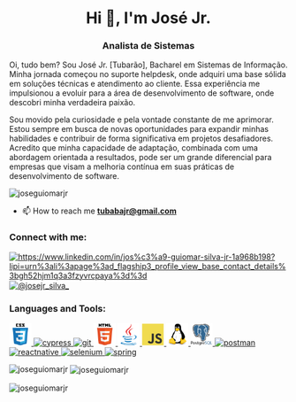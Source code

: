 <h1 align="center">Hi 👋, I'm José Jr.</h1>
<h3 align="center">Analista de Sistemas</h3>
<p>Oi, tudo bem? Sou José Jr. [Tubarão], Bacharel em Sistemas de Informação. Minha jornada começou no suporte helpdesk, onde adquiri uma base sólida em soluções técnicas e atendimento ao cliente. Essa experiência me impulsionou a evoluir para a área de desenvolvimento de software, onde descobri minha verdadeira paixão.

Sou movido pela curiosidade e pela vontade constante de me aprimorar. Estou sempre em busca de novas oportunidades para expandir minhas habilidades e contribuir de forma significativa em projetos desafiadores. Acredito que minha capacidade de adaptação, combinada com uma abordagem orientada a resultados, pode ser um grande diferencial para empresas que visam a melhoria contínua em suas práticas de desenvolvimento de software.</p>
<p align="left"> <img src="https://komarev.com/ghpvc/?username=joseguiomarjr&label=Profile%20views&color=0e75b6&style=flat" alt="joseguiomarjr" /> </p>

- 📫 How to reach me **tubabajr@gmail.com**

<h3 align="left">Connect with me:</h3>
<p align="left">
<a href="https://linkedin.com/in/https://www.linkedin.com/in/jos%c3%a9-guiomar-silva-jr-1a968b198?lipi=urn%3ali%3apage%3ad_flagship3_profile_view_base_contact_details%3bgh52hjm1q3a3fzyvrcpaya%3d%3d" target="blank"><img align="center" src="https://raw.githubusercontent.com/rahuldkjain/github-profile-readme-generator/master/src/images/icons/Social/linked-in-alt.svg" alt="https://www.linkedin.com/in/jos%c3%a9-guiomar-silva-jr-1a968b198?lipi=urn%3ali%3apage%3ad_flagship3_profile_view_base_contact_details%3bgh52hjm1q3a3fzyvrcpaya%3d%3d" height="30" width="40" /></a>
<a href="https://instagram.com/@josejr_silva_" target="blank"><img align="center" src="https://raw.githubusercontent.com/rahuldkjain/github-profile-readme-generator/master/src/images/icons/Social/instagram.svg" alt="@josejr_silva_" height="30" width="40" /></a>
</p>

<h3 align="left">Languages and Tools:</h3>
<p align="left"> <a href="https://www.w3schools.com/css/" target="_blank" rel="noreferrer"> <img src="https://raw.githubusercontent.com/devicons/devicon/master/icons/css3/css3-original-wordmark.svg" alt="css3" width="40" height="40"/> </a> <a href="https://www.cypress.io" target="_blank" rel="noreferrer"> <img src="https://raw.githubusercontent.com/simple-icons/simple-icons/6e46ec1fc23b60c8fd0d2f2ff46db82e16dbd75f/icons/cypress.svg" alt="cypress" width="40" height="40"/> </a> <a href="https://git-scm.com/" target="_blank" rel="noreferrer"> <img src="https://www.vectorlogo.zone/logos/git-scm/git-scm-icon.svg" alt="git" width="40" height="40"/> </a> <a href="https://www.w3.org/html/" target="_blank" rel="noreferrer"> <img src="https://raw.githubusercontent.com/devicons/devicon/master/icons/html5/html5-original-wordmark.svg" alt="html5" width="40" height="40"/> </a> <a href="https://www.java.com" target="_blank" rel="noreferrer"> <img src="https://raw.githubusercontent.com/devicons/devicon/master/icons/java/java-original.svg" alt="java" width="40" height="40"/> </a> <a href="https://developer.mozilla.org/en-US/docs/Web/JavaScript" target="_blank" rel="noreferrer"> <img src="https://raw.githubusercontent.com/devicons/devicon/master/icons/javascript/javascript-original.svg" alt="javascript" width="40" height="40"/> </a> <a href="https://www.linux.org/" target="_blank" rel="noreferrer"> <img src="https://raw.githubusercontent.com/devicons/devicon/master/icons/linux/linux-original.svg" alt="linux" width="40" height="40"/> </a> <a href="https://www.postgresql.org" target="_blank" rel="noreferrer"> <img src="https://raw.githubusercontent.com/devicons/devicon/master/icons/postgresql/postgresql-original-wordmark.svg" alt="postgresql" width="40" height="40"/> </a> <a href="https://postman.com" target="_blank" rel="noreferrer"> <img src="https://www.vectorlogo.zone/logos/getpostman/getpostman-icon.svg" alt="postman" width="40" height="40"/> </a> <a href="https://reactnative.dev/" target="_blank" rel="noreferrer"> <img src="https://reactnative.dev/img/header_logo.svg" alt="reactnative" width="40" height="40"/> </a> <a href="https://www.selenium.dev" target="_blank" rel="noreferrer"> <img src="https://raw.githubusercontent.com/detain/svg-logos/780f25886640cef088af994181646db2f6b1a3f8/svg/selenium-logo.svg" alt="selenium" width="40" height="40"/> </a> <a href="https://spring.io/" target="_blank" rel="noreferrer"> <img src="https://www.vectorlogo.zone/logos/springio/springio-icon.svg" alt="spring" width="40" height="40"/> </a> </p>

<p><img align="left" src="https://github-readme-stats.vercel.app/api/top-langs?username=joseguiomarjr&show_icons=true&locale=en&layout=compact" alt="joseguiomarjr" /></p>

<p>&nbsp;<img align="center" src="https://github-readme-stats.vercel.app/api?username=joseguiomarjr&show_icons=true&locale=en" alt="joseguiomarjr" /></p>

<p><img align="center" src="https://github-readme-streak-stats.herokuapp.com/?user=joseguiomarjr&" alt="joseguiomarjr" /></p>
